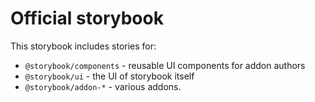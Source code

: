 # Official storybook

This storybook includes stories for:

 - `@storybook/components` - reusable UI components for addon authors
 - `@storybook/ui` - the UI of storybook itself
 - `@storybook/addon-*` - various addons.
